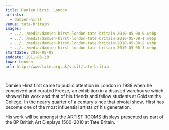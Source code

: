 ```yaml
---
title: Damien Hirst, London
artists:
  - damien-hirst
venue: tate-britain
images:
  - ../../media/damien-hirst-london-tate-britain-2010-05-08-0.webp
  - ../../media/damien-hirst-london-tate-britain-2010-05-08-1.webp
  - ../../media/damien-hirst-london-tate-britain-2010-05-08-2.webp
  - ../../media/damien-hirst-london-tate-britain-2010-05-08-3.webp
startdate: 2010-05-08
enddate: 2011-05-23
town: London
url: http://www.tate.org.uk/visit/tate-britain

---
```


Damien Hirst first came to public attention in London in 1988 when he conceived and curated Freeze, an exhibition in a disused warehouse which showed his work and that of his friends and fellow students at Goldsmiths College. In the nearly quarter of a century since that pivotal show, Hirst has become one of the most influential artists of his generation.

His work will be amongst the ARTIST ROOMS displays presented as part of the BP British Art Displays 1500-2010 at Tate Britain.